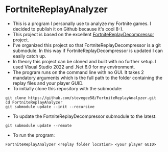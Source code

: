 # FortniteReplayAnalyzer

- This is a program I personally use to analyze my Fortnite games.  I decided to publish it on Github because it's cool 8-).
- This project is based on the excellent [FortniteReplayDecompressor](https://github.com/Shiqan/FortniteReplayDecompressor) project.
- I've organized this project so that FortniteReplayDecompressor is a git submodule.  In this way if FortniteReplayDecompressor is updated I can easily catch up.
- In theory this project can be cloned and built with no further setup.  I used Visual Studio 2022 and .Net 6.0 for my environment.
- The program runs on the command line with no GUI.  It takes 2 mandatory arguments which is the full path to the folder containing the replay files and your player GUID.
- To initially clone this repository with the submodule:
```
git clone https://github.com/stevegee58/FortniteReplayAnalyzer.git
cd FortniteReplayAnalyzer
git submodule update --init --recursive
```
- To update the FortniteReplayDecompressor submodule to the latest:
```
git submodule update --remote
```
- To run the program:
```
FortniteReplayAnalyzer <replay folder location> <your player GUID>
```
